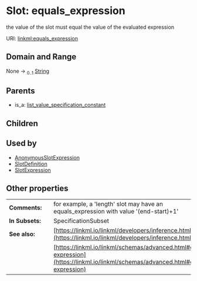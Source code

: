 
# Slot: equals_expression

the value of the slot must equal the value of the evaluated expression

URI: [linkml:equals_expression](https://w3id.org/linkml/equals_expression)


## Domain and Range

None &#8594;  <sub>0..1</sub> [String](types/String.md)

## Parents

 *  is_a: [list_value_specification_constant](list_value_specification_constant.md)

## Children


## Used by

 * [AnonymousSlotExpression](AnonymousSlotExpression.md)
 * [SlotDefinition](SlotDefinition.md)
 * [SlotExpression](SlotExpression.md)

## Other properties

|  |  |  |
| --- | --- | --- |
| **Comments:** | | for example, a 'length' slot may have an equals_expression with value '(end-start)+1' |
| **In Subsets:** | | SpecificationSubset |
| **See also:** | | [https://linkml.io/linkml/developers/inference.html](https://linkml.io/linkml/developers/inference.html) |
|  | | [https://linkml.io/linkml/schemas/advanced.html#equals-expression](https://linkml.io/linkml/schemas/advanced.html#equals-expression) |